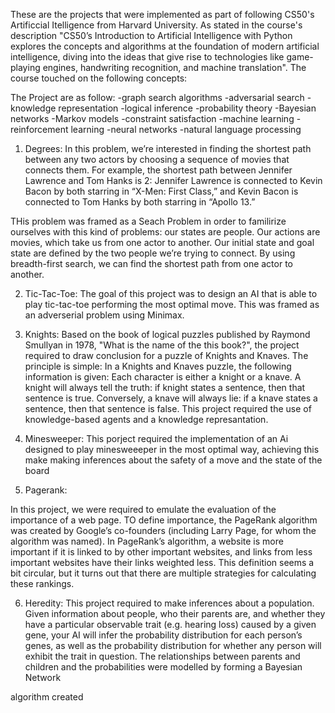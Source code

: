 These are the projects that were implemented as part of following CS50's Artificcial Itelligence from Harvard University. As stated in the course's description "CS50’s Introduction to Artificial Intelligence with Python explores the concepts and algorithms at the foundation of modern artificial intelligence, diving into the ideas that give rise to technologies like game-playing engines, handwriting recognition, and machine translation". The course touched on the following concepts:


The Project are as follow:
  -graph search algorithms
  -adversarial search
  -knowledge representation
  -logical inference
  -probability theory
  -Bayesian networks
  -Markov models
  -constraint satisfaction
  -machine learning
  -reinforcement learning
  -neural networks
  -natural language processing

1. Degrees:
  In this problem, we’re interested in finding the shortest path between any two actors by choosing a sequence of movies that connects them. For example, the shortest path between Jennifer Lawrence and Tom Hanks is 2: Jennifer Lawrence is connected to Kevin Bacon by both starring in “X-Men: First Class,” and Kevin Bacon is connected to Tom Hanks by both starring in “Apollo 13.”

  THis problem was framed as a Seach Problem in order to familirize ourselves with this kind of problems: our states are people. Our actions are movies, which take us from one actor to another. Our initial state and goal state are defined by the two people we’re trying to connect. By using breadth-first search, we can find the shortest path from one actor to another.
  
2. Tic-Tac-Toe:
  The goal of this project was to design an AI that is able to play tic-tac-toe performing the most optimal move. This was framed as an adverserial problem using Minimax.
  
3. Knights:
  Based on the book of logical puzzles published by Raymond Smullyan in 1978, "What is the name of the this book?", the project required
to draw conclusion for a puzzle of Knights and Knaves. The principle is simple: In a Knights and Knaves puzzle, the following information is given: Each character is either a knight or a knave. A knight will always tell the truth: if knight states a sentence, then that sentence is true. Conversely, a knave will always lie: if a knave states a sentence, then that sentence is false. This project required the use of knowledge-based agents and a knowledge represantation.

4. Minesweeper:
  This porject required the implementation of an Ai designed to play minesweeeper in the most optimal way, achieving this make making inferences about the safety of a move and the state of the board
 
5. Pagerank:

  In this project, we were required to emulate the evaluation of the importance of a web page. TO define importance, the PageRank algorithm was created by Google’s co-founders (including Larry Page, for whom the algorithm was named). In PageRank’s algorithm, a website is more important if it is linked to by other important websites, and links from less important websites have their links weighted less. This definition seems a bit circular, but it turns out that there are multiple strategies for calculating these rankings.
  
6. Heredity:
  This project required to make inferences about a population. Given information about people, who their parents are, and whether they have a particular observable trait (e.g. hearing loss) caused by a given gene, your AI will infer the probability distribution for each person’s genes, as well as the probability distribution for whether any person will exhibit the trait in question. The relationships between parents and children and the probabilities were modelled by forming a Bayesian Network
  
  

algorithm created
